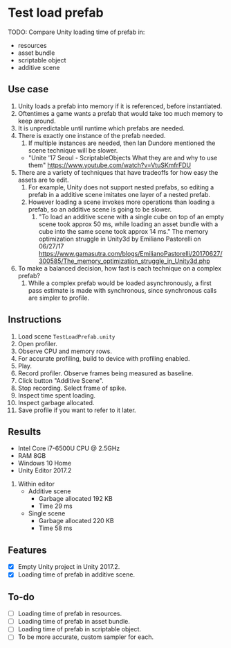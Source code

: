 # Test load prefab

TODO: Compare Unity loading time of prefab in:

- resources
- asset bundle
- scriptable object
- additive scene

## Use case

1. Unity loads a prefab into memory if it is referenced, before instantiated.
1. Oftentimes a game wants a prefab that would take too much memory to keep around.
1. It is unpredictable until runtime which prefabs are needed.
1. There is exactly one instance of the prefab needed.
    1. If multiple instances are needed, then Ian Dundore mentioned the scene technique will be slower.
    - "Unite '17 Seoul - ScriptableObjects What they are and why to use them" <https://www.youtube.com/watch?v=VtuSKmfrFDU>
1. There are a variety of techniques that have tradeoffs for how easy the assets are to edit.
    1. For example, Unity does not support nested prefabs, so editing a prefab in a additive scene imitates one layer of a nested prefab.
    1. However loading a scene invokes more operations than loading a prefab, so an additive scene is going to be slower.
        1. "To load an additive scene with a single cube on top of an empty scene took approx 50 ms, while loading an asset bundle with a cube into the same scene took approx 14 ms." The memory optimization struggle in Unity3d by Emiliano Pastorelli on 06/27/17 <https://www.gamasutra.com/blogs/EmilianoPastorelli/20170627/300585/The_memory_optimization_struggle_in_Unity3d.php>
1. To make a balanced decision, how fast is each technique on a complex prefab?
    1. While a complex prefab would be loaded asynchronously, a first pass estimate is made with synchronous, since synchronous calls are simpler to profile.

## Instructions

1. Load scene `TestLoadPrefab.unity`
1. Open profiler.
1. Observe CPU and memory rows.
1. For accurate profiling, build to device with profiling enabled.
1. Play.
1. Record profiler.  Observe frames being measured as baseline.
1. Click button "Additive Scene".
1. Stop recording.  Select frame of spike.
1. Inspect time spent loading.
1. Inspect garbage allocated.
1. Save profile if you want to refer to it later.

## Results

- Intel Core i7-6500U CPU @ 2.5GHz
- RAM 8GB
- Windows 10 Home
- Unity Editor 2017.2

1. Within editor
    - Additive scene
        - Garbage allocated 192 KB
        - Time 29 ms
    - Single scene
        - Garbage allocated 220 KB
        - Time 58 ms

## Features

- [x] Empty Unity project in Unity 2017.2.
- [x] Loading time of prefab in additive scene.

## To-do

- [ ] Loading time of prefab in resources.
- [ ] Loading time of prefab in asset bundle.
- [ ] Loading time of prefab in scriptable object.
- [ ] To be more accurate, custom sampler for each.
